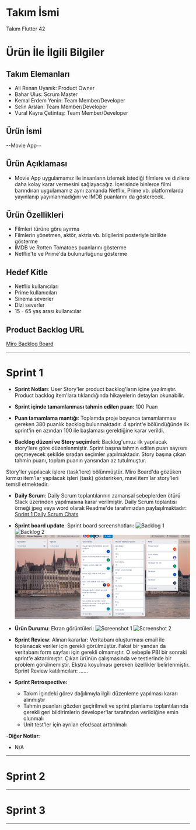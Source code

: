 # **Takım İsmi**

Takım Flutter 42

# Ürün İle İlgili Bilgiler

## Takım Elemanları

- Ali Renan Uyanık: Product Owner
- Bahar Ulus: Scrum Master
- Kemal Erdem Yenin: Team Member/Developer
- Selin Arslan: Team Member/Developer
- Vural Kayra Çetintaş: Team Member/Developer

## Ürün İsmi

--Movie App--

## Ürün Açıklaması

- Movie App uygulamamız ile insanların izlemek istediği filmlere ve dizilere daha kolay karar vermesini sağlayacağız. İçerisinde binlerce filmi barındıran uygulamamız aynı zamanda Netflix, Prime vb. platformlarda yayınlanıp yayınlanmadığını ve IMDB puanlarını da gösterecek.

## Ürün Özellikleri

- Filmleri türüne göre ayırma
- Filmlerin yönetmen, aktör, aktris vb. bilgilerini posteriyle birlikte gösterme
- IMDB ve Rotten Tomatoes puanlarını gösterme
- Netflix'te ve Prime'da bulunurluğunu gösterme

## Hedef Kitle

- Netflix kullanıcıları
- Prime kullanıcıları
- Sinema severler
- Dizi severler
- 15 - 65 yaş arası kullanıcılar

## Product Backlog URL

[Miro Backlog Board]([https://miro.com/app/board/uXjVOSSCpsI=/](https://miro.com/app/board/uXjVMBinSH4=/))

---

# Sprint 1

- **Sprint Notları**: User Story'ler product backlog'ların içine yazılmıştır. Product backlog item'lara tıklandığında hikayelerin detayları okunabilir.

- **Sprint içinde tamamlanması tahmin edilen puan**: 100 Puan

- **Puan tamamlama mantığı**: Toplamda proje boyunca tamamlanması gereken 380 puanlık backlog bulunmaktadır. 4 sprint'e bölündüğünde ilk sprint'in en azından 100 ile başlaması gerektiğine karar verildi.

- **Backlog düzeni ve Story seçimleri**: Backlog'umuz ilk yapılacak story'lere göre düzenlenmiştir. Sprint başına tahmin edilen puan sayısını geçmeyecek şekilde sıradan seçimler yapılmaktadır. Story başına çıkan tahmin puanı, toplam puanın yarısından az tutulmuştur. 

Story'ler yapılacak işlere (task'lere) bölünmüştür. Miro Board'da gözüken kırmızı item'lar yapılacak işleri (task) gösterirken, mavi item'lar story'leri temsil etmektedir.

- **Daily Scrum**: Daily Scrum toplantılarının zamansal sebeplerden ötürü Slack üzerinden yapılmasına karar verilmiştir. Daily Scrum toplantısı örneği jpeg veya word olarak Readme'de tarafımızdan paylaşılmaktadır: [Sprint 1 Daily Scrum Chats](https://github.com/OyunveUygulamaAkademisi/BootcampScrumTemplate/blob/main/ProjectManagement/Sprint1Documents/DailyScrumMeetingNotesSprint1.docx?raw=true)

- **Sprint board update**: Sprint board screenshotları: 
![Backlog 1](https://raw.githubusercontent.com/OyunveUygulamaAkademisi/BootcampScrumTemplate/main/ProjectManagement/Sprint1Documents/backlog1.png) 
![Backlog 2](https://raw.githubusercontent.com/OyunveUygulamaAkademisi/BootcampScrumTemplate/main/ProjectManagement/Sprint1Documents/backlog2.png) 
![Backlog 3](https://raw.githubusercontent.com/OyunveUygulamaAkademisi/BootcampScrumTemplate/main/ProjectManagement/Sprint1Documents/backlog3.png)

- **Ürün Durumu**: Ekran görüntüleri:
  ![Screenshot 1](https://github.com/OyunveUygulamaAkademisi/BootcampScrumTemplate/blob/main/ProjectManagement/Sprint1Documents/productss1.png?raw=true)
  ![Screenshot 2](https://github.com/OyunveUygulamaAkademisi/BootcampScrumTemplate/blob/main/ProjectManagement/Sprint1Documents/productss2.png?raw=true)

- **Sprint Review**: 
Alınan kararlar: Veritabanı oluşturması email ile toplanacak veriler için gerekli görülmüştür. Fakat bir yandan da veritabanı form sayfası için gerekli olmamıştır. O sebeple PBI bir sonraki sprint'e aktarılmıştır. Çıkan ürünün çalışmasında ve testlerinde bir problem görülmemiştir. Ekstra koyulması gereken özellikler belirlenmiştir. Sprint Review katılımcıları: ......

- **Sprint Retrospective:**
  - Takım içindeki görev dağılımıyla ilgili düzenleme yapılması kararı alınmıştır
  - Tahmin puanları gözden geçirilmeli ve sprint planlama toplantılarında gerekli geri bildirimlerin developer'lar tarafından verildiğine emin olunmalı
  - Unit test'ler için ayrılan efor/saat arttırılmalı 

-**Diğer Notlar**:
- N/A

---

# Sprint 2


---

# Sprint 3

---
